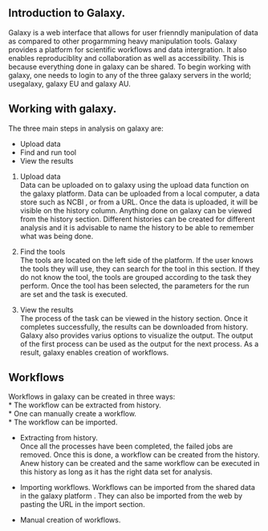## Introduction to Galaxy.  
Galaxy is a web interface that allows for user frienndly manipulation of data as compared to other progarmming heavy manipulation tools. Galaxy provides a platform for scientific workflows and data intergration. It also enables reproduciblity and collaboration as well as accessibility. This is because everything done in galaxy can be shared.
To begin working with galaxy, one needs to login to any of the three galaxy servers in the world; usegalaxy, galaxy EU and galaxy AU. 

## Working with galaxy.  
The three main steps in analysis on galaxy are:
   * Upload data
   * Find and run tool
   * View the results
 
 1. Upload data  
     Data can be uploaded on to galaxy using the upload data function on the galaxy platform. Data can be uploaded from a local computer, a data store        such as NCBI , or from a URL. Once the data is uploaded, it will be visible on the history column. Anything done on galaxy can be viewed from the        history section. Different histories can be created for different analysis and it is advisable to name the history to be able to remember what was        being done.
     
 2. Find the tools  
      The tools are located on the left side of the platform. If the user knows the tools they will use, they can search for the tool in this section. If       they do not know the tool, the tools are grouped according to the task they perform. Once the tool has been selected, the parameters for the run         are set and the task is executed.  
 
 3. View the results  
     The process of the task can be viewed in the history section. Once it completes successfully, the results can be downloaded from history. Galaxy          also provides varius options to visualize the output. The output of the first process can be used as the output for the next process. As a result,        galaxy enables creation of workflows.  
     
 ## Workflows  
   Workflows in galaxy can be created in three ways:  
       * The workflow can be extracted from history.  
       * One can manually create a workflow.  
       * The workflow can be imported.  
       
   
   * Extracting from history.  
     Once all the processes have been completed, the failed jobs are removed. Once this is done, a workflow can be created from the history. Anew history can be created and the same workflow can be executed in this history as long as it has the right data set for analysis.  
     
   * Importing workflows. 
     Workflows can be imported from the shared data in the galaxy platform . They can also be imported from the web by pasting the URL in the import          section.  
     
   * Manual creation of workflows.  
     
